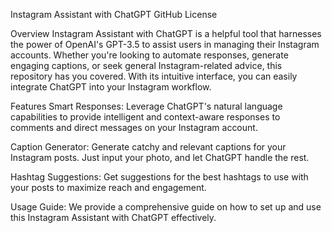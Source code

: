 

Instagram Assistant with ChatGPT
GitHub License

Overview
Instagram Assistant with ChatGPT is a helpful tool that harnesses the power of OpenAI's GPT-3.5 to assist users in managing their Instagram accounts. Whether you're looking to automate responses, generate engaging captions, or seek general Instagram-related advice, this repository has you covered. With its intuitive interface, you can easily integrate ChatGPT into your Instagram workflow.

Features
Smart Responses: Leverage ChatGPT's natural language capabilities to provide intelligent and context-aware responses to comments and direct messages on your Instagram account.

Caption Generator: Generate catchy and relevant captions for your Instagram posts. Just input your photo, and let ChatGPT handle the rest.

Hashtag Suggestions: Get suggestions for the best hashtags to use with your posts to maximize reach and engagement.

Usage Guide: We provide a comprehensive guide on how to set up and use this Instagram Assistant with ChatGPT effectively.

